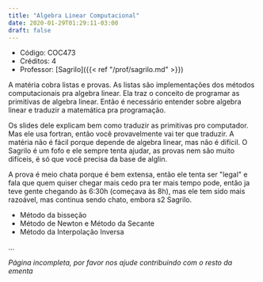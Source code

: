 ```yaml
---
title: "Algebra Linear Computacional"
date: 2020-01-29T01:29:11-03:00
draft: false
---
```


- Código: COC473
- Créditos: 4
- Professor: [Sagrilo]({{< ref "/prof/sagrilo.md" >}})

A matéria cobra listas e provas. As listas são implementações dos métodos computacionais pra algebra linear. Ela traz o conceito de programar as primitivas de algebra linear. Então é necessário entender sobre algebra linear e traduzir a matemática pra programação.

Os slides dele explicam bem como traduzir as primitivas pro computador. Mas ele usa fortran, então você provavelmente vai ter que traduzir. A matéria não é fácil porque depende de algebra linear, mas não é difícil. O Sagrilo é um fofo e ele sempre tenta ajudar, as provas nem são muito difíceis, é só que você precisa da base de alglin.

A prova é meio chata porque é bem extensa, então ele tenta ser "legal" e fala que quem quiser chegar mais cedo pra ter mais tempo pode, então ja teve gente chegando às 6:30h (começava às 8h), mas ele tem sido mais razoável, mas continua sendo chato, embora s2 Sagrilo.

- Método da bisseção
- Método de Newton e Método da Secante
- Método da Interpolação Inversa

...

*Página incompleta, por favor nos ajude contribuindo com o resto da ementa*
